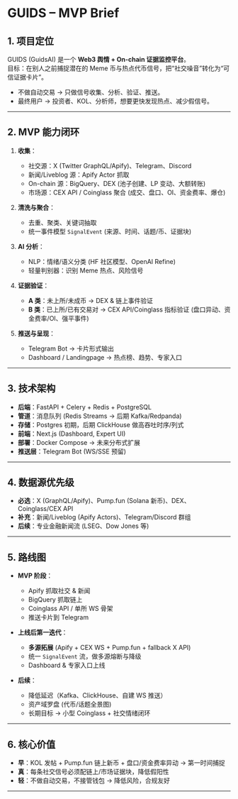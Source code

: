 # GUIDS – MVP Brief

## 1. 项目定位

GUIDS (GuidsAI) 是一个 **Web3 舆情 + On-chain 证据监控平台**。  
目标：在别人之前捕捉潜在的 Meme 币与热点代币信号，把“社交噪音”转化为“可信证据卡片”。

- 不做自动交易 → 只做信号收集、分析、验证、推送。
- 最终用户 → 投资者、KOL、分析师，想要更快发现热点、减少假信号。

---

## 2. MVP 能力闭环

1. **收集**：

   - 社交源：X (Twitter GraphQL/Apify)、Telegram、Discord
   - 新闻/Liveblog 源：Apify Actor 抓取
   - On-chain 源：BigQuery、DEX (池子创建、LP 变动、大额转账)
   - 市场源：CEX API / Coinglass 聚合 (成交、盘口、OI、资金费率、爆仓)

2. **清洗与聚合**：

   - 去重、聚类、关键词抽取
   - 统一事件模型 `SignalEvent` (来源、时间、话题/币、证据块)

3. **AI 分析**：

   - NLP：情绪/语义分类 (HF 社区模型、OpenAI Refine)
   - 轻量判别器：识别 Meme 热点、风险信号

4. **证据验证**：

   - **A 类**：未上所/未成币 → DEX & 链上事件验证
   - **B 类**：已上所/已有交易对 → CEX API/Coinglass 指标验证 (盘口异动、资金费率/OI、强平事件)

5. **推送与呈现**：
   - Telegram Bot → 卡片形式输出
   - Dashboard / Landingpage → 热点榜、趋势、专家入口

---

## 3. 技术架构

- **后端**：FastAPI + Celery + Redis + PostgreSQL
- **管道**：消息队列 (Redis Streams → 后期 Kafka/Redpanda)
- **存储**：Postgres 初期，后期 ClickHouse 做高吞吐时序/列式
- **前端**：Next.js (Dashboard, Expert UI)
- **部署**：Docker Compose → 未来分布式扩展
- **推送层**：Telegram Bot (WS/SSE 预留)

---

## 4. 数据源优先级

- **必选**：X (GraphQL/Apify)、Pump.fun (Solana 新币)、DEX、Coinglass/CEX API
- **补充**：新闻/Liveblog (Apify Actors)、Telegram/Discord 群组
- **后续**：专业金融新闻流 (LSEG、Dow Jones 等)

---

## 5. 路线图

- **MVP 阶段**：

  - Apify 抓取社交 & 新闻
  - BigQuery 抓取链上
  - Coinglass API / 单所 WS 骨架
  - 推送卡片到 Telegram

- **上线后第一迭代**：

  - **多源拓展** (Apify + CEX WS + Pump.fun + fallback X API)
  - 统一 `SignalEvent` 流，做多源熔断与降级
  - Dashboard & 专家入口上线

- **后续**：
  - 降低延迟（Kafka、ClickHouse、自建 WS 推送）
  - 资产域罗盘 (代币/话题全景图)
  - 长期目标 → 小型 Coinglass + 社交情绪闭环

---

## 6. 核心价值

- **早**：KOL 发帖 + Pump.fun 链上新币 + 盘口/资金费率异动 → 第一时间捕捉
- **真**：每条社交信号必须配链上/市场证据块，降低假阳性
- **轻**：不做自动交易，不接管钱包 → 降低风险，合规友好

---
